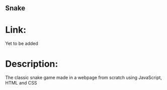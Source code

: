 ## Snake

# Link:
Yet to be added

# Description:
The classic snake game made in a webpage from scratch using JavaScript, HTML and CSS